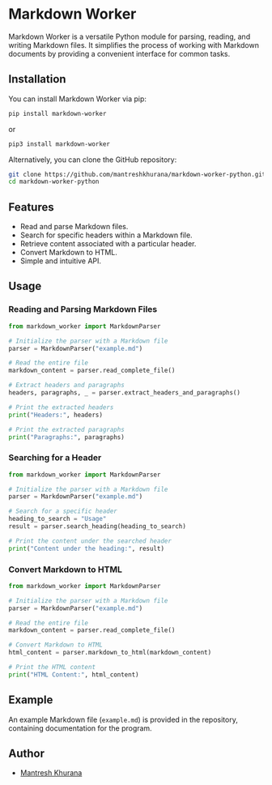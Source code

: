 # Markdown Worker

Markdown Worker is a versatile Python module for parsing, reading, and writing Markdown files. It simplifies the process of working with Markdown documents by providing a convenient interface for common tasks.

## Installation

You can install Markdown Worker via pip:

```bash
pip install markdown-worker
```

or

```bash
pip3 install markdown-worker
```

Alternatively, you can clone the GitHub repository:

```bash
git clone https://github.com/mantreshkhurana/markdown-worker-python.git
cd markdown-worker-python
```

## Features

- Read and parse Markdown files.
- Search for specific headers within a Markdown file.
- Retrieve content associated with a particular header.
- Convert Markdown to HTML.
- Simple and intuitive API.

## Usage

### Reading and Parsing Markdown Files

```python
from markdown_worker import MarkdownParser

# Initialize the parser with a Markdown file
parser = MarkdownParser("example.md")

# Read the entire file
markdown_content = parser.read_complete_file()

# Extract headers and paragraphs
headers, paragraphs, _ = parser.extract_headers_and_paragraphs()

# Print the extracted headers
print("Headers:", headers)

# Print the extracted paragraphs
print("Paragraphs:", paragraphs)
```

### Searching for a Header

```python
from markdown_worker import MarkdownParser

# Initialize the parser with a Markdown file
parser = MarkdownParser("example.md")

# Search for a specific header
heading_to_search = "Usage"
result = parser.search_heading(heading_to_search)

# Print the content under the searched header
print("Content under the heading:", result)
```

### Convert Markdown to HTML

```python
from markdown_worker import MarkdownParser

# Initialize the parser with a Markdown file
parser = MarkdownParser("example.md")

# Read the entire file
markdown_content = parser.read_complete_file()

# Convert Markdown to HTML
html_content = parser.markdown_to_html(markdown_content)

# Print the HTML content
print("HTML Content:", html_content)
```

## Example

An example Markdown file (`example.md`) is provided in the repository, containing documentation for the program.

## Author

- [Mantresh Khurana](https://github.com/mantreshkhurana)

